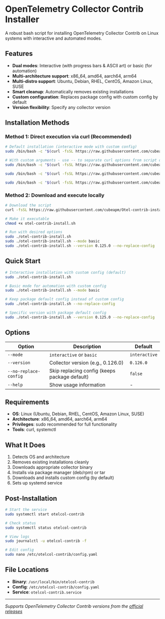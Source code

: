 # OpenTelemetry Collector Contrib Installer

A robust bash script for installing OpenTelemetry Collector Contrib on Linux systems with interactive and automated modes.

## Features

- **Dual modes**: Interactive (with progress bars & ASCII art) or basic (for automation)
- **Multi-architecture support**: x86_64, amd64, aarch64, arm64
- **Multi-distro support**: Ubuntu, Debian, RHEL, CentOS, Amazon Linux, SUSE
- **Smart cleanup**: Automatically removes existing installations
- **Custom configuration**: Replaces package config with custom config by default
- **Version flexibility**: Specify any collector version

## Installation Methods

### Method 1: Direct execution via curl (Recommended)

```bash
# Default installation (interactive mode with custom config)
sudo /bin/bash -c "$(curl -fsSL https://raw.githubusercontent.com/cubeapm/Otel-contrib-installation/main/otel-contrib-install.sh)"

# With custom arguments - use -- to separate curl options from script options
sudo /bin/bash -c "$(curl -fsSL https://raw.githubusercontent.com/cubeapm/Otel-contrib-installation/main/otel-contrib-install.sh)" -- --mode basic

sudo /bin/bash -c "$(curl -fsSL https://raw.githubusercontent.com/cubeapm/Otel-contrib-installation/main/otel-contrib-install.sh)" -- --version 0.125.0 --no-replace-config

sudo /bin/bash -c "$(curl -fsSL https://raw.githubusercontent.com/cubeapm/Otel-contrib-installation/main/otel-contrib-install.sh)" -- --mode basic --version 0.125.0
```

### Method 2: Download and execute locally

```bash
# Download the script
curl -fsSL https://raw.githubusercontent.com/cubeapm/Otel-contrib-installation/main/otel-contrib-install.sh -o otel-contrib-install.sh

# Make it executable
chmod +x otel-contrib-install.sh

# Run with desired options
sudo ./otel-contrib-install.sh
sudo ./otel-contrib-install.sh --mode basic
sudo ./otel-contrib-install.sh --version 0.125.0 --no-replace-config
```

## Quick Start

```bash
# Interactive installation with custom config (default)
sudo ./otel-contrib-install.sh

# Basic mode for automation with custom config
sudo ./otel-contrib-install.sh --mode basic

# Keep package default config instead of custom config
sudo ./otel-contrib-install.sh --no-replace-config

# Specific version with package default config
sudo ./otel-contrib-install.sh --version 0.125.0 --no-replace-config
```

## Options

| Option                | Description                                   | Default       |
| --------------------- | --------------------------------------------- | ------------- |
| `--mode`              | `interactive` or `basic`                      | `interactive` |
| `--version`           | Collector version (e.g., 0.126.0)             | `0.126.0`     |
| `--no-replace-config` | Skip replacing config (keeps package default) | `false`       |
| `--help`              | Show usage information                        | -             |

## Requirements

- **OS**: Linux (Ubuntu, Debian, RHEL, CentOS, Amazon Linux, SUSE)
- **Architecture**: x86_64, amd64, aarch64, arm64
- **Privileges**: sudo recommended for full functionality
- **Tools**: curl, systemctl

## What It Does

1. Detects OS and architecture
2. Removes existing installations cleanly
3. Downloads appropriate collector binary
4. Installs via package manager (deb/rpm) or tar
5. Downloads and installs custom config (by default)
6. Sets up systemd service

## Post-Installation

```bash
# Start the service
sudo systemctl start otelcol-contrib

# Check status
sudo systemctl status otelcol-contrib

# View logs
sudo journalctl -u otelcol-contrib -f

# Edit config
sudo nano /etc/otelcol-contrib/config.yaml
```

## File Locations

- **Binary**: `/usr/local/bin/otelcol-contrib`
- **Config**: `/etc/otelcol-contrib/config.yaml`
- **Service**: `otelcol-contrib.service`

---

_Supports OpenTelemetry Collector Contrib versions from the [official releases](https://github.com/open-telemetry/opentelemetry-collector-releases)_
